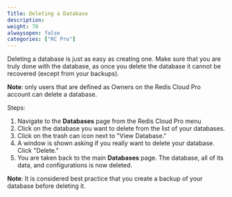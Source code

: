 ```yaml
---
Title: Deleting a Database
description:
weight: 70
alwaysopen: false
categories: ["RC Pro"]
---
```

Deleting a database is just as easy as creating one. Make sure that you
are truly done with the database, as once you delete the database it
cannot be recovered (except from your backups).

**Note**: only users that are defined as Owners on the Redis Cloud Pro account can
delete a database.

Steps:

1. Navigate to the **Databases** page from the Redis Cloud Pro menu
1. Click on the database you want to delete from the list of your
    databases.
1. Click on the trash can icon next to "View Database."
1. A window is shown asking if you really want to delete your
    database. Click "Delete."
1. You are taken back to the main **Databases** page. The database,
    all of its data, and configurations is now deleted.

**Note**: It is considered best practice that you create a backup of
your database before deleting it.
